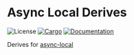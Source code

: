 # Async Local Derives
![License](https://img.shields.io/badge/license-MIT-green.svg)
[![Cargo](https://img.shields.io/crates/v/derive-async-local.svg)](https://crates.io/crates/derive-async-local)
[![Documentation](https://docs.rs/derive-async-local/badge.svg)](https://docs.rs/derive-async-local)


Derives for [async-local](https://crates.io/crates/async-local)